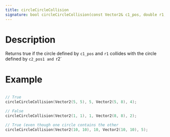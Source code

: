 ```yaml
---
title: circleCircleCollision
signature: bool circleCircleCollision(const Vector2& c1_pos, double r1, const Vector2& c2_pos, double r2)
---
```



# Description
Returns true if the circle defined by `c1_pos` and `r1` collides with the circle defined by `c2_pos1 and `r2`

# Example
``` c++

// True
circleCircleCollision(Vector2(5, 5), 5, Vector2(5, 8), 4);

// False
circleCircleCollision(Vector2(1, 1), 1, Vector2(8, 8), 2);

// True (even though one circle contains the other
circleCircleCollision(Vector2(10, 10), 10, Vector2(10, 10), 5);


```
